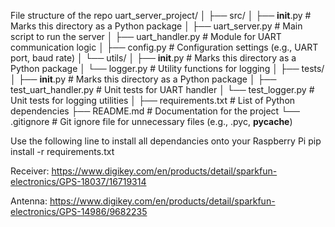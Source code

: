 File structure of the repo
uart_server_project/
│
├── src/
│   ├── __init__.py             # Marks this directory as a Python package
│   ├── uart_server.py          # Main script to run the server
│   ├── uart_handler.py         # Module for UART communication logic
│   ├── config.py               # Configuration settings (e.g., UART port, baud rate)
│   └── utils/
│       ├── __init__.py         # Marks this directory as a Python package
│       └── logger.py           # Utility functions for logging
│
├── tests/
│   ├── __init__.py             # Marks this directory as a Python package
│   ├── test_uart_handler.py    # Unit tests for UART handler
│   └── test_logger.py          # Unit tests for logging utilities
│
├── requirements.txt            # List of Python dependencies
├── README.md                   # Documentation for the project
└── .gitignore                  # Git ignore file for unnecessary files (e.g., .pyc, __pycache__)


Use the following line to install all dependancies onto your Raspberry Pi 
pip install -r requirements.txt

Receiver: https://www.digikey.com/en/products/detail/sparkfun-electronics/GPS-18037/16719314

Antenna: https://www.digikey.com/en/products/detail/sparkfun-electronics/GPS-14986/9682235
